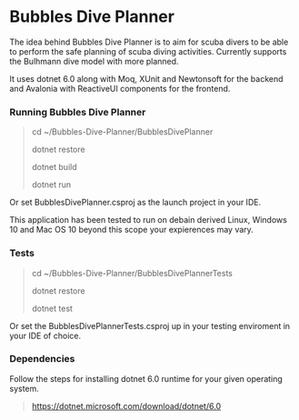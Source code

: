 Bubbles Dive Planner
====================

The idea behind Bubbles Dive Planner is to aim for scuba divers to be able to perform the safe planning of scuba diving activities. Currently supports the Bulhmann dive model with more planned.

It uses dotnet 6.0 along with Moq, XUnit and Newtonsoft for the backend and Avalonia with ReactiveUI components for the frontend. 

### Running Bubbles Dive Planner

> cd ~/Bubbles-Dive-Planner/BubblesDivePlanner
> 
> dotnet restore
> 
> dotnet build
> 
> dotnet run

Or set BubblesDivePlanner.csproj as the launch project in your IDE. 

This application has been tested to run on debain derived Linux, Windows 10 and Mac OS 10 beyond this scope your expierences may vary.

### Tests

> cd ~/Bubbles-Dive-Planner/BubblesDivePlannerTests
> 
> dotnet restore
> 
> dotnet test

Or set the BubblesDivePlannerTests.csproj up in your testing enviroment in your IDE of choice.

### Dependencies

Follow the steps for installing dotnet 6.0 runtime for your given operating system.

> https://dotnet.microsoft.com/download/dotnet/6.0
